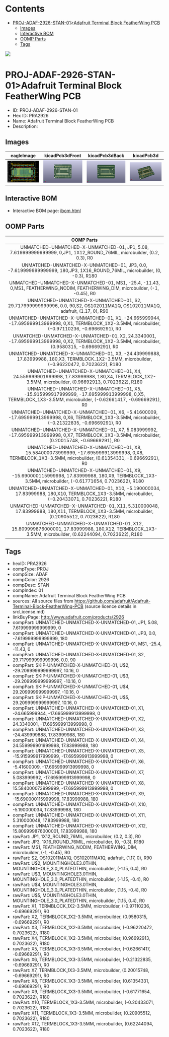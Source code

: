 



Contents
========

* [PROJ-ADAF-2926-STAN-01>Adafruit Terminal Block FeatherWing PCB](#proj-adaf-2926-stan-01adafruit-terminal-block-featherwing-pcb)
	* [Images](#images)
	* [Interactive BOM](#interactive-bom)
	* [OOMP Parts](#oomp-parts)
	* [Tags](#tags)
  
![][im]
# PROJ-ADAF-2926-STAN-01>Adafruit Terminal Block FeatherWing PCB

- ID: PROJ-ADAF-2926-STAN-01
- Hex ID: PRA2926
- Name: Adafruit Terminal Block FeatherWing PCB
- Description: 

## Images
  
  

|eagleImage|kicadPcb3dFront|kicadPcb3dBack|kicadPcb3d|
| :---: | :---: | :---: | :---: |
|[![eagleImage](eagleImage_140.png)](eagleImage_600.png)|[![kicadPcb3dFront](kicadPcb3dFront_140.png)](kicadPcb3dFront_600.png)|[![kicadPcb3dBack](kicadPcb3dBack_140.png)](kicadPcb3dBack_600.png)|[![kicadPcb3d](kicadPcb3d_140.png)](kicadPcb3d_600.png)|

## Interactive BOM

- Interactive BOM page: [ibom.html](kicad/bom/ibom.html)

## OOMP Parts
  

|OOMP Parts|
| :---: |
|UNMATCHED-UNMATCHED-X-UNMATCHED-01, JP1, 5.08, 7.619999999999999, 0,JP1, 1X12_ROUND_76MIL, microbuilder, (0.2, 0.3), R0|
|UNMATCHED-UNMATCHED-X-UNMATCHED-01, JP3, 0.0, -7.619999999999999, 180,JP3, 1X16_ROUND_76MIL, microbuilder, (0, -0.3), R180|
|UNMATCHED-UNMATCHED-X-UNMATCHED-01, MS1, -25.4, -11.43, 0,MS1, FEATHERWING_NODIM, FEATHERWING_DIM, microbuilder, (-1, -0.45), R0|
|UNMATCHED-UNMATCHED-X-UNMATCHED-01, S2, 29.717999999999996, 0.0, 90,S2, OS102011MA1Q, OS102011MA1Q, adafruit, (1.17, 0), R90|
|UNMATCHED-UNMATCHED-X-UNMATCHED-01, X1, -24.665999944, -17.695999913999998, 0,X1, TERMBLOCK_1X2-3.5MM, microbuilder, (-0.97110236, -0.69669291), R0|
|UNMATCHED-UNMATCHED-X-UNMATCHED-01, X2, 24.3340001, -17.695999913999998, 0,X2, TERMBLOCK_1X2-3.5MM, microbuilder, (0.9580315, -0.69669291), R0|
|UNMATCHED-UNMATCHED-X-UNMATCHED-01, X3, -24.439999888, 17.83999988, 180,X3, TERMBLOCK_1X2-3.5MM, microbuilder, (-0.96220472, 0.7023622), R180|
|UNMATCHED-UNMATCHED-X-UNMATCHED-01, X4, 24.559999901999998, 17.83999988, 180,X4, TERMBLOCK_1X2-3.5MM, microbuilder, (0.96692913, 0.7023622), R180|
|UNMATCHED-UNMATCHED-X-UNMATCHED-01, X5, -15.915999917999999, -17.695999913999998, 0,X5, TERMBLOCK_1X3-3.5MM, microbuilder, (-0.62661417, -0.69669291), R0|
|UNMATCHED-UNMATCHED-X-UNMATCHED-01, X6, -5.41600009, -17.695999913999998, 0,X6, TERMBLOCK_1X3-3.5MM, microbuilder, (-0.21322835, -0.69669291), R0|
|UNMATCHED-UNMATCHED-X-UNMATCHED-01, X7, 5.083999992, -17.695999913999998, 0,X7, TERMBLOCK_1X3-3.5MM, microbuilder, (0.20015748, -0.69669291), R0|
|UNMATCHED-UNMATCHED-X-UNMATCHED-01, X8, 15.584000073999999, -17.695999913999998, 0,X8, TERMBLOCK_1X3-3.5MM, microbuilder, (0.61354331, -0.69669291), R0|
|UNMATCHED-UNMATCHED-X-UNMATCHED-01, X9, -15.690000115999998, 17.83999988, 180,X9, TERMBLOCK_1X3-3.5MM, microbuilder, (-0.61771654, 0.7023622), R180|
|UNMATCHED-UNMATCHED-X-UNMATCHED-01, X10, -5.190000034, 17.83999988, 180,X10, TERMBLOCK_1X3-3.5MM, microbuilder, (-0.20433071, 0.7023622), R180|
|UNMATCHED-UNMATCHED-X-UNMATCHED-01, X11, 5.310000048, 17.83999988, 180,X11, TERMBLOCK_1X3-3.5MM, microbuilder, (0.20905512, 0.7023622), R180|
|UNMATCHED-UNMATCHED-X-UNMATCHED-01, X12, 15.809999876000001, 17.83999988, 180,X12, TERMBLOCK_1X3-3.5MM, microbuilder, (0.62244094, 0.7023622), R180|

## Tags

- hexID: PRA2926
- oompType: PROJ
- oompSize: ADAF
- oompColor: 2926
- oompDesc: STAN
- oompIndex: 01
- oompName: Adafruit Terminal Block FeatherWing PCB
- sources: All source files from https://github.com/adafruit/Adafruit-Terminal-Block-FeatherWing-PCB (source licence details in srcLicense.md)
- linkBuyPage: http://www.adafruit.com/products/2926
- oompPart: UNMATCHED-UNMATCHED-X-UNMATCHED-01, JP1, 5.08, 7.619999999999999, 0
- oompPart: UNMATCHED-UNMATCHED-X-UNMATCHED-01, JP3, 0.0, -7.619999999999999, 180
- oompPart: UNMATCHED-UNMATCHED-X-UNMATCHED-01, MS1, -25.4, -11.43, 0
- oompPart: UNMATCHED-UNMATCHED-X-UNMATCHED-01, S2, 29.717999999999996, 0.0, 90
- oompPart: SKIP-UNMATCHED-X-UNMATCHED-01, U$2, -29.209999999999997, 10.16, 0
- oompPart: SKIP-UNMATCHED-X-UNMATCHED-01, U$3, -29.209999999999997, -10.16, 0
- oompPart: SKIP-UNMATCHED-X-UNMATCHED-01, U$4, 29.209999999999997, -10.16, 0
- oompPart: SKIP-UNMATCHED-X-UNMATCHED-01, U$5, 29.209999999999997, 10.16, 0
- oompPart: UNMATCHED-UNMATCHED-X-UNMATCHED-01, X1, -24.665999944, -17.695999913999998, 0
- oompPart: UNMATCHED-UNMATCHED-X-UNMATCHED-01, X2, 24.3340001, -17.695999913999998, 0
- oompPart: UNMATCHED-UNMATCHED-X-UNMATCHED-01, X3, -24.439999888, 17.83999988, 180
- oompPart: UNMATCHED-UNMATCHED-X-UNMATCHED-01, X4, 24.559999901999998, 17.83999988, 180
- oompPart: UNMATCHED-UNMATCHED-X-UNMATCHED-01, X5, -15.915999917999999, -17.695999913999998, 0
- oompPart: UNMATCHED-UNMATCHED-X-UNMATCHED-01, X6, -5.41600009, -17.695999913999998, 0
- oompPart: UNMATCHED-UNMATCHED-X-UNMATCHED-01, X7, 5.083999992, -17.695999913999998, 0
- oompPart: UNMATCHED-UNMATCHED-X-UNMATCHED-01, X8, 15.584000073999999, -17.695999913999998, 0
- oompPart: UNMATCHED-UNMATCHED-X-UNMATCHED-01, X9, -15.690000115999998, 17.83999988, 180
- oompPart: UNMATCHED-UNMATCHED-X-UNMATCHED-01, X10, -5.190000034, 17.83999988, 180
- oompPart: UNMATCHED-UNMATCHED-X-UNMATCHED-01, X11, 5.310000048, 17.83999988, 180
- oompPart: UNMATCHED-UNMATCHED-X-UNMATCHED-01, X12, 15.809999876000001, 17.83999988, 180
- rawPart: JP1, 1X12_ROUND_76MIL, microbuilder, (0.2, 0.3), R0
- rawPart: JP3, 1X16_ROUND_76MIL, microbuilder, (0, -0.3), R180
- rawPart: MS1, FEATHERWING_NODIM, FEATHERWING_DIM, microbuilder, (-1, -0.45), R0
- rawPart: S2, OS102011MA1Q, OS102011MA1Q, adafruit, (1.17, 0), R90
- rawPart: U$2, MOUNTINGHOLE3.0THIN, MOUNTINGHOLE_3.0_PLATEDTHIN, microbuilder, (-1.15, 0.4), R0
- rawPart: U$3, MOUNTINGHOLE3.0THIN, MOUNTINGHOLE_3.0_PLATEDTHIN, microbuilder, (-1.15, -0.4), R0
- rawPart: U$4, MOUNTINGHOLE3.0THIN, MOUNTINGHOLE_3.0_PLATEDTHIN, microbuilder, (1.15, -0.4), R0
- rawPart: U$5, MOUNTINGHOLE3.0THIN, MOUNTINGHOLE_3.0_PLATEDTHIN, microbuilder, (1.15, 0.4), R0
- rawPart: X1, TERMBLOCK_1X2-3.5MM, microbuilder, (-0.97110236, -0.69669291), R0
- rawPart: X2, TERMBLOCK_1X2-3.5MM, microbuilder, (0.9580315, -0.69669291), R0
- rawPart: X3, TERMBLOCK_1X2-3.5MM, microbuilder, (-0.96220472, 0.7023622), R180
- rawPart: X4, TERMBLOCK_1X2-3.5MM, microbuilder, (0.96692913, 0.7023622), R180
- rawPart: X5, TERMBLOCK_1X3-3.5MM, microbuilder, (-0.62661417, -0.69669291), R0
- rawPart: X6, TERMBLOCK_1X3-3.5MM, microbuilder, (-0.21322835, -0.69669291), R0
- rawPart: X7, TERMBLOCK_1X3-3.5MM, microbuilder, (0.20015748, -0.69669291), R0
- rawPart: X8, TERMBLOCK_1X3-3.5MM, microbuilder, (0.61354331, -0.69669291), R0
- rawPart: X9, TERMBLOCK_1X3-3.5MM, microbuilder, (-0.61771654, 0.7023622), R180
- rawPart: X10, TERMBLOCK_1X3-3.5MM, microbuilder, (-0.20433071, 0.7023622), R180
- rawPart: X11, TERMBLOCK_1X3-3.5MM, microbuilder, (0.20905512, 0.7023622), R180
- rawPart: X12, TERMBLOCK_1X3-3.5MM, microbuilder, (0.62244094, 0.7023622), R180



[im]: kicadPcb3d_450.png
